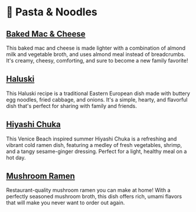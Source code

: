 # &#127837; Pasta &amp; Noodles
## [Baked Mac &amp; Cheese](baked-mac-cheese.adoc)
This baked mac and cheese is made lighter with a combination of almond milk and vegetable broth, and uses almond meal instead of breadcrumbs. It's creamy, cheesy, comforting, and sure to become a new family favorite!
## [Haluski](haluski.adoc)
This Haluski recipe is a traditional Eastern European dish made with buttery egg noodles, fried cabbage, and onions. It's a simple, hearty, and flavorful dish that's perfect for sharing with family and friends.
## [Hiyashi Chuka](hiyashi-chuka.adoc)
This Venice Beach inspired summer Hiyashi Chuka is a refreshing and vibrant cold ramen dish, featuring a medley of fresh vegetables, shrimp, and a tangy sesame-ginger dressing. Perfect for a light, healthy meal on a hot day.
## [Mushroom Ramen](mushroom-ramen)
Restaurant-quality mushroom ramen you can make at home! With a perfectly seasoned mushroom broth, this dish offers rich, umami flavors that will make you never want to order out again.
